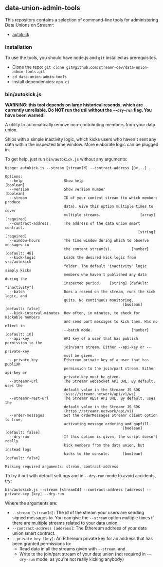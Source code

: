 ## data-union-admin-tools

This repository contains a selection of command-line tools for administering Data Unions on Streamr:

* [autokick](#binautokickjs)

### Installation

To use the tools, you should have node.js and `git` installed as prerequisites. 

* Clone the repo: `git clone git@github.com:streamr-dev/data-union-admin-tools.git`
* `cd data-union-admin-tools`
* Install dependencies: `npm ci`

### bin/autokick.js

**WARNING: this tool depends on large historical resends, which are currently unreliable. Do NOT run the util without the `--dry-run` flag. You have been warned!**

A utility to automatically remove non-contributing members from your data union.

Ships with a simple inactivity logic, which kicks users who haven't sent any data within the inspected time window. More elaborate logic can be plugged in.

To get help, just run `bin/autokick.js` without any arguments:

```
Usage: autokick.js --stream [streamId] --contract-address [0x...] ...

Options:
  --help                   Show help                                   [boolean]
  --version                Show version number                         [boolean]
  --stream                 ID of your content stream (to which members produce
                           data). Give this option multiple times to cover
                           multiple streams.                  [array] [required]
  --contract-address       The address of the data union smart contract.
                                                             [string] [required]
  --window-hours           The time window during which to observe messages in
                           the content stream(s).         [number] [default: 48]
  --kick-logic             Loads the desired kick logic from src/autokick
                           folder. The default 'inactivity' logic simply kicks
                           members who haven't published any data during the
                           inspected period.    [string] [default: "inactivity"]
  --batch                  Does a resend on the stream, runs the kick logic, and
                           quits. No continuous monitoring.
                                                      [boolean] [default: false]
  --kick-interval-minutes  How often, in minutes, to check for kickable members
                           and send part messages to kick them. Has no effect in
                           --batch mode.                  [number] [default: 10]
  --api-key                API key of a user that has publish permission to the
                           join/part stream. Either --api-key or --private-key
                           must be given.
  --private-key            Ethereum private key of a user that has publish
                           permission to the join/part stream. Either api-key or
                           private-key must be given.
  --streamr-url            The Streamr websocket API URL. By default, uses the
                           default value in the Streamr JS SDK
                           (wss://streamr.network/api/v1/ws)
  --streamr-rest-url       The Streamr REST API URL. By default, uses the
                           default value in the Streamr JS SDK
                           (https://streamr.network/api/v1)
  --order-messages         Set the orderMessages Streamr client option to true,
                           activating message ordering and gapfill.
                                                      [boolean] [default: false]
  --dry-run                If this option is given, the script doesn't really
                           kick members from the data union, but instead logs
                           kicks to the console.      [boolean] [default: false]

Missing required arguments: stream, contract-address
```

To try it out with default settings and in `--dry-run` mode to avoid accidents, try:

```
bin/autokick.js --stream [streamId] --contract-address [address] --private-key [key] --dry-run
```

Where the arguments are:

* `--stream [streamId]`: The id of the stream your users are sending signed messages to. You can give the `--stream` option multiple times if there are multiple streams related to your data union.
* `--contract-address [address]`: The Ethereum address of your data union smart contract.
* `--private-key [key]`: An Ethereum private key for an address that has been granted permissions to: 
  * Read data in all the streams given with `--stream`, and
  * Write to the join/part stream of your data union (not required in `--dry-run` mode, as you're not really kicking anybody)
